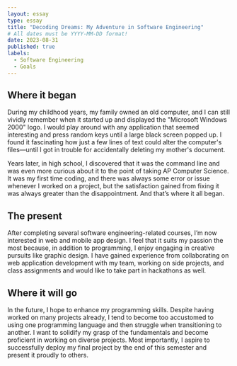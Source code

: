```yaml
---
layout: essay
type: essay
title: "Decoding Dreams: My Adventure in Software Engineering"
# All dates must be YYYY-MM-DD format!
date: 2023-08-31
published: true
labels:
  - Software Engineering
  - Goals
---
```


## Where it began

During my childhood years, my family owned an old computer, and I can still vividly remember when it started up and displayed the "Microsoft Windows 2000" logo. I would play around with any application that seemed interesting and press random keys until a large black screen popped up. I found it fascinating how just a few lines of text could alter the computer's files—until I got in trouble for accidentally deleting my mother's document.

Years later, in high school, I discovered that it was the command line and was even more curious about it to the point of taking AP Computer Science. It was my first time coding, and there was always some error or issue whenever I worked on a project, but the satisfaction gained from fixing it was always greater than the disappointment. And that’s where it all began.


## The present

After completing several software engineering-related courses, I’m now interested in web and mobile app design. I feel that it suits my passion the most because, in addition to programming, I enjoy engaging in creative pursuits like graphic design. I have gained experience from collaborating on web application development with my team, working on side projects, and class assignments and would like to take part in hackathons as well.

## Where it will go

In the future, I hope to enhance my programming skills. Despite having worked on many projects already, I tend to become too accustomed to using one programming language and then struggle when transitioning to another. I want to solidify my grasp of the fundamentals and become proficient in working on diverse projects. Most importantly, I aspire to successfully deploy my final project by the end of this semester and present it proudly to others.

